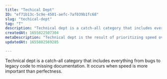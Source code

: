 ```yaml
---
title: "Techical Dept"
ID: "ef71b13c-5c9e-4501-aefc-7af039b1fc68"
slug: "techical-dept"
tag: "T"
description: "Technical dept is a catch-all category that includes everything from bugs to legacy code to missing documentation. It occurs when speed is more important than perfectness. "
createdAt: 1655822507304
metaDescription: "Technical dept is the result of prioritizing speed over excellence."
updatedAt: 1655882569285

---
```

Technical dept is a catch-all category that includes everything from bugs to legacy code to missing documentation. It occurs when speed is more important than perfectness. 